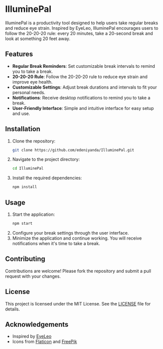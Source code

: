 # IlluminePal

IlluminePal is a productivity tool designed to help users take regular breaks and reduce eye strain. Inspired by EyeLeo, IlluminePal encourages users to follow the 20-20-20 rule: every 20 minutes, take a 20-second break and look at something 20 feet away.

## Features

- **Regular Break Reminders**: Set customizable break intervals to remind you to take a break.
- **20-20-20 Rule**: Follow the 20-20-20 rule to reduce eye strain and improve eye health.
- **Customizable Settings**: Adjust break durations and intervals to fit your personal needs.
- **Notifications**: Receive desktop notifications to remind you to take a break.
- **User-Friendly Interface**: Simple and intuitive interface for easy setup and use.

## Installation

1. Clone the repository:
    ```bash
    git clone https://github.com/edeniyanda/IlluminePal.git
    ```
2. Navigate to the project directory:
    ```bash
    cd IlluminePal
    ```
3. Install the required dependencies:
    ```bash
    npm install
    ```

## Usage

1. Start the application:
    ```bash
    npm start
    ```
2. Configure your break settings through the user interface.
3. Minimize the application and continue working. You will receive notifications when it's time to take a break.

## Contributing

Contributions are welcome! Please fork the repository and submit a pull request with your changes.

## License

This project is licensed under the MIT License. See the [LICENSE](LICENSE) file for details.

## Acknowledgements

- Inspired by [EyeLeo](https://eyeleo.com/)
- Icons from [Flaticon](https://www.flaticon.com/free-icons/protect) and [FreePik](https://www.flaticon.com/free-icons/protect)




